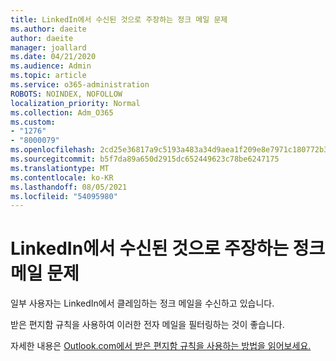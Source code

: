 ```yaml
---
title: LinkedIn에서 수신된 것으로 주장하는 정크 메일 문제
ms.author: daeite
author: daeite
manager: joallard
ms.date: 04/21/2020
ms.audience: Admin
ms.topic: article
ms.service: o365-administration
ROBOTS: NOINDEX, NOFOLLOW
localization_priority: Normal
ms.collection: Adm_O365
ms.custom:
- "1276"
- "8000079"
ms.openlocfilehash: 2cd25e36817a9c5193a483a34d9aea1f209e8e7971c180772b32a9552ee67222
ms.sourcegitcommit: b5f7da89a650d2915dc652449623c78be6247175
ms.translationtype: MT
ms.contentlocale: ko-KR
ms.lasthandoff: 08/05/2021
ms.locfileid: "54095980"
---
```

# <a name="issues-with-junk-email-claiming-to-be-from-linkedin"></a>LinkedIn에서 수신된 것으로 주장하는 정크 메일 문제

일부 사용자는 LinkedIn에서 클레임하는 정크 메일을 수신하고 있습니다.

받은 편지함 규칙을 사용하여 이러한 전자 메일을 필터링하는 것이 좋습니다.

자세한 내용은 [Outlook.com에서 받은 편지함 규칙을 사용하는 방법을 읽어보세요.](https://support.office.com/article/4b094371-a5d7-49bd-8b1b-4e4896a7cc5d?wt.mc_id=Office_Outlook_com_Alchemy)